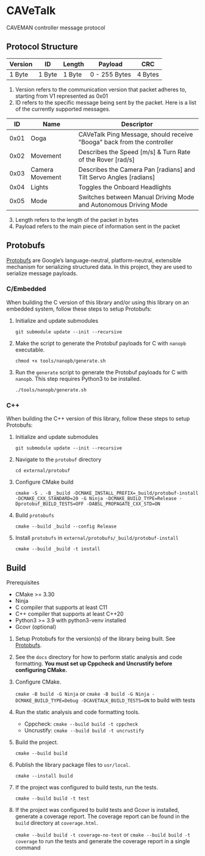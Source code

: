 # CAVeTalk

CAVEMAN controller message protocol

## Protocol Structure

| Version | ID     | Length | Payload       | CRC     |
| ------- | ------ | ------ | ------------- | ------- |
| 1 Byte  | 1 Byte | 1 Byte | 0 - 255 Bytes | 4 Bytes |

1. Version refers to the communication version that packet adheres to, starting from V1 represented as 0x01
2. ID refers to the specific message being sent by the packet. Here is a list of the currently supported messages.

| ID   | Name            | Descriptor                                                             |
| ---- | --------------- | ---------------------------------------------------------------------- |
| 0x01 | Ooga            | CAVeTalk Ping Message, should receive "Booga" back from the controller |
| 0x02 | Movement        | Describes the Speed [m/s] & Turn Rate of the Rover [rad/s]             |
| 0x03 | Camera Movement | Describes the Camera Pan [radians] and Tilt Servo Angles [radians]     |
| 0x04 | Lights          | Toggles the Onboard Headlights                                         |
| 0x05 | Mode            | Switches between Manual Driving Mode and Autonomous Driving Mode       |

3. Length refers to the length of the packet in bytes
4. Payload refers to the main piece of information sent in the packet

## Protobufs

[Protobufs](https://protobuf.dev/) are Google’s language-neutral, platform-neutral, extensible mechanism for serializing structured data. In this project, they are used to serialize message payloads.

### C/Embedded

When building the C version of this library and/or using this library on an embedded system, follow these steps to setup Protobufs:

1. Initialize and update submodules

   `git submodule update --init --recursive`

2. Make the script to generate the Protobuf payloads for C with `nanopb` executable.

   `chmod +x tools/nanopb/generate.sh`

3. Run the `generate` script to generate the Protobuf payloads for C with `nanopb`.  This step requires Python3 to be installed.

    `./tools/nanopb/generate.sh`

### C++

When building the C++ version of this library, follow these steps to setup Protobufs:

1. Initialize and update submodules

   `git submodule update --init --recursive`

2. Navigate to the `protobuf` directory

   `cd external/protobuf`

3. Configure CMake build

   `cmake -S . -B _build -DCMAKE_INSTALL_PREFIX=_build/protobuf-install -DCMAKE_CXX_STANDARD=20 -G Ninja -DCMAKE_BUILD_TYPE=Release -Dprotobuf_BUILD_TESTS=OFF -DABSL_PROPAGATE_CXX_STD=ON`

4. Build `protobufs`

   `cmake --build _build --config Release`

5. Install `protobufs` in `external/protobufs/_build/protobuf-install`

   `cmake --build _build -t install`

## Build

Prerequisites
- CMake >= 3.30
- Ninja
- C compiler that supports at least C11
- C++ compiler that supports at least C++20
- Python3 >= 3.9 with python3-venv installed
- Gcovr (optional)

1. Setup Protobufs for the version(s) of the library being built.  See [Protobufs](#protobufs).

2. See the `docs` directory for how to perform static analysis and code formatting. **You must set up Cppcheck and Uncrustify before configuring CMake.**

3. Configure CMake.

   `cmake -B build -G Ninja` or `cmake -B build -G Ninja -DCMAKE_BUILD_TYPE=Debug -DCAVETALK_BUILD_TESTS=ON` to build with tests

4. Run the static analysis and code formatting tools.

   - Cppcheck: `cmake --build build -t cppcheck`
   - Uncrustify: `cmake --build build -t uncrustify`

5. Build the project.

   `cmake --build build`

6. Publish the library package files to `usr/local`.

   `cmake --install build`

7. If the project was configured to build tests, run the tests.

   `cmake --build build -t test`

8. If the project was configured to build tests and Gcovr is installed, generate a coverage report.  The coverage report can be found in the `build` directory at `coverage.html`. 

   `cmake --build build -t coverage-no-test` or `cmake --build build -t coverage` to run the tests and generate the coverage report in a single command

